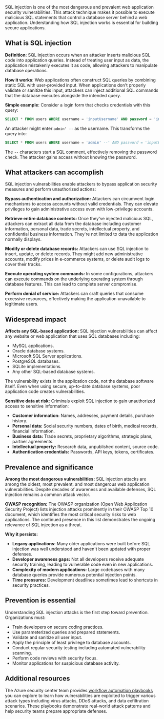 SQL injection is one of the most dangerous and prevalent web application security vulnerabilities. This attack technique makes it possible to execute malicious SQL statements that control a database server behind a web application. Understanding how SQL injection works is essential for building secure applications.

## What is SQL injection

**Definition:** SQL injection occurs when an attacker inserts malicious SQL code into application queries. Instead of treating user input as data, the application mistakenly executes it as code, allowing attackers to manipulate database operations.

**How it works:** Web applications often construct SQL queries by combining static SQL with user-provided input. When applications don't properly validate or sanitize this input, attackers can inject additional SQL commands that the database executes alongside the intended query.

**Simple example:** Consider a login form that checks credentials with this query:

```sql
SELECT * FROM users WHERE username = 'inputUsername' AND password = 'inputPassword'
```

An attacker might enter `admin' --` as the username. This transforms the query into:

```sql
SELECT * FROM users WHERE username = 'admin' --' AND password = 'inputPassword'
```

The `--` characters start a SQL comment, effectively removing the password check. The attacker gains access without knowing the password.

## What attackers can accomplish

SQL injection vulnerabilities enable attackers to bypass application security measures and perform unauthorized actions:

**Bypass authentication and authorization:** Attackers can circumvent login mechanisms to access accounts without valid credentials. They can elevate privileges to gain administrative access even with low-privilege accounts.

**Retrieve entire database contents:** Once they've injected malicious SQL, attackers can extract all data from the database including customer information, personal data, trade secrets, intellectual property, and confidential business information. They're not limited to data the application normally displays.

**Modify or delete database records:** Attackers can use SQL injection to insert, update, or delete records. They might add new administrative accounts, modify prices in e-commerce systems, or delete audit logs to cover their tracks.

**Execute operating system commands:** In some configurations, attackers can execute commands on the underlying operating system through database features. This can lead to complete server compromise.

**Perform denial of service:** Attackers can craft queries that consume excessive resources, effectively making the application unavailable to legitimate users.

## Widespread impact

**Affects any SQL-based application:** SQL injection vulnerabilities can affect any website or web application that uses SQL databases including:

- MySQL applications.
- Oracle database systems.
- Microsoft SQL Server applications.
- PostgreSQL databases.
- SQLite implementations.
- Any other SQL-based database systems.

The vulnerability exists in the application code, not the database software itself. Even when using secure, up-to-date database systems, poor application code creates vulnerabilities.

**Sensitive data at risk:** Criminals exploit SQL injection to gain unauthorized access to sensitive information:

- **Customer information:** Names, addresses, payment details, purchase history.
- **Personal data:** Social security numbers, dates of birth, medical records, financial information.
- **Business data:** Trade secrets, proprietary algorithms, strategic plans, partner agreements.
- **Intellectual property:** Research data, unpublished content, source code.
- **Authentication credentials:** Passwords, API keys, tokens, certificates.

## Prevalence and significance

**Among the most dangerous vulnerabilities:** SQL injection attacks are among the oldest, most prevalent, and most dangerous web application vulnerabilities. Despite decades of awareness and available defenses, SQL injection remains a common attack vector.

**OWASP recognition:** The OWASP organization (Open Web Application Security Project) lists injection attacks prominently in their OWASP Top 10 document, which identifies the most critical security risks to web applications. The continued presence in this list demonstrates the ongoing relevance of SQL injection as a threat.

**Why it persists:**

- **Legacy applications:** Many older applications were built before SQL injection was well understood and haven't been updated with proper defenses.
- **Developer awareness gaps:** Not all developers receive adequate security training, leading to vulnerable code even in new applications.
- **Complexity of modern applications:** Large codebases with many database queries provide numerous potential injection points.
- **Time pressures:** Development deadlines sometimes lead to shortcuts in security practices.

## Prevention is essential

Understanding SQL injection attacks is the first step toward prevention. Organizations must:

- Train developers on secure coding practices.
- Use parameterized queries and prepared statements.
- Validate and sanitize all user input.
- Apply the principle of least privilege to database accounts.
- Conduct regular security testing including automated vulnerability scanning.
- Perform code reviews with security focus.
- Monitor applications for suspicious database activity.

## Additional resources

The Azure security center team provides [workflow automation playbooks](/azure/defender-for-cloud/workflow-automation) you can explore to learn how vulnerabilities are exploited to trigger various attack types including virus attacks, DDoS attacks, and data exfiltration scenarios. These playbooks demonstrate real-world attack patterns and help security teams prepare appropriate defenses.
